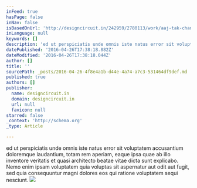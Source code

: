 ```yaml
---
inFeed: true
hasPage: false
inNav: false
isBasedOnUrl: 'http://designcircuit.in/242959/2780113/work/aaj-tak-channel-packaging'
inLanguage: null
keywords: []
description: 'ed ut perspiciatis unde omnis iste natus error sit voluptatem accusantium doloremque laudantium, totam rem aperiam, eaque ipsa quae ab illo inventore veritatis et quasi architecto beatae vitae dicta sunt explicabo. Nemo enim ipsam voluptatem quia voluptas sit aspernatur aut odit aut fugit, sed quia consequuntur magni dolores eos qui ratione voluptatem sequi nesciunt.'
datePublished: '2016-04-26T17:38:18.882Z'
dateModified: '2016-04-26T17:38:18.044Z'
author: []
title: ''
sourcePath: _posts/2016-04-26-4f8e4a1b-d44e-4a74-a7c3-531464df9def.md
published: true
authors: []
publisher:
  name: designcircuit.in
  domain: designcircuit.in
  url: null
  favicon: null
starred: false
_context: 'http://schema.org'
_type: Article

---
```

ed ut perspiciatis unde omnis iste natus error sit voluptatem accusantium doloremque laudantium, totam rem aperiam, eaque ipsa quae ab illo inventore veritatis et quasi architecto beatae vitae dicta sunt explicabo. Nemo enim ipsam voluptatem quia voluptas sit aspernatur aut odit aut fugit, sed quia consequuntur magni dolores eos qui ratione voluptatem sequi nesciunt.
![](https://mir-s3-cdn-cf.behance.net/project_modules/disp/6671af9446107.560cea15d7491.jpg)